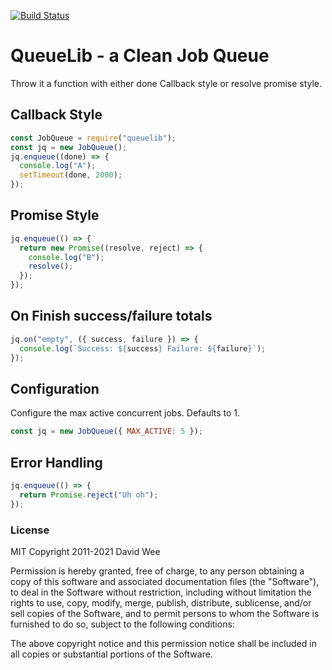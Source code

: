 [![Build Status](https://travis-ci.org/rook2pawn/node-queuelib.svg?branch=master)](https://travis-ci.org/rook2pawn/node-queuelib)

# QueueLib - a Clean Job Queue

Throw it a function with either done Callback style or resolve promise style.

## Callback Style

```js
const JobQueue = require("queuelib");
const jq = new JobQueue();
jq.enqueue((done) => {
  console.log("A");
  setTimeout(done, 2000);
});
```

## Promise Style

```js
jq.enqueue(() => {
  return new Promise((resolve, reject) => {
    console.log("B");
    resolve();
  });
});
```

## On Finish success/failure totals

```js
jq.on("empty", ({ success, failure }) => {
  console.log(`Success: ${success} Failure: ${failure}`);
});
```

## Configuration

Configure the max active concurrent jobs. Defaults to 1.

```js
const jq = new JobQueue({ MAX_ACTIVE: 5 });
```

## Error Handling

```js
jq.enqueue(() => {
  return Promise.reject("Uh oh");
});
```

### License

MIT
Copyright 2011-2021 David Wee

Permission is hereby granted, free of charge, to any person obtaining a copy of this software and associated documentation files (the "Software"), to deal in the Software without restriction, including without limitation the rights to use, copy, modify, merge, publish, distribute, sublicense, and/or sell copies of the Software, and to permit persons to whom the Software is furnished to do so, subject to the following conditions:

The above copyright notice and this permission notice shall be included in all copies or substantial portions of the Software.
